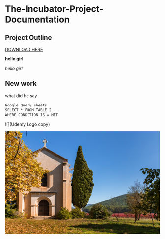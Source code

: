 # The-Incubator-Project-Documentation
## Project Outline

[DOWNLOAD HERE](https://www.google.com/search?q=HII&oq=HII&gs_lcrp=EgZjaHJvbWUyDwgAEEUYORiDARixAxiABDINCAEQABixAxjJAxiABDIHCAIQABiABDINCAMQLhiDARixAxiABDIHCAQQABiABDIKCAUQABixAxiABDIHCAYQABiABDIHCAcQLhiABDIHCAgQABiABDINCAkQABiSAxiABBiKBdIBCDEwOTdqMGo3qAIIsAIB&sourceid=chrome&ie=UTF-8)

**hello girl**

*hello girl*

New work
---
what did he say

~~~
Google Query Sheets
SELECT * FROM TABLE 2
WHERE CONDITION IS = MET
~~~

![](Udemy Logo copy)

![](Church-and-vineyard.jpg)
